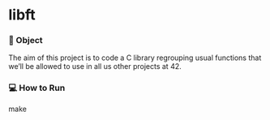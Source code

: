 # libft
### 🎯 Object

The aim of this project is to code a C library regrouping usual functions that we’ll be allowed to use in all us other projects at 42.

### 💻 How to Run

make
